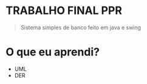 # TRABALHO FINAL PPR

> Sistema simples de banco feito em java e swing

# O que eu aprendi?

 - UML
 - DER
 
<!--stackedit_data:
eyJoaXN0b3J5IjpbLTIwNzQyNzA1NzZdfQ==
-->
